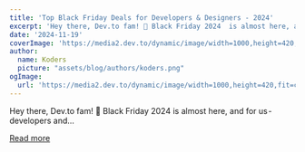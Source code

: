 ```yaml
---
title: 'Top Black Friday Deals for Developers & Designers - 2024'
excerpt: 'Hey there, Dev.to fam! 👋 Black Friday 2024  is almost here, and for us - developers and...'
date: '2024-11-19'
coverImage: 'https://media2.dev.to/dynamic/image/width=1000,height=420,fit=cover,gravity=auto,format=auto/https%3A%2F%2Fdev-to-uploads.s3.amazonaws.com%2Fuploads%2Farticles%2F9x34nby0enuxbw1h3gti.png'
author:
  name: Koders
  picture: "assets/blog/authors/koders.png"
ogImage:
  url: 'https://media2.dev.to/dynamic/image/width=1000,height=420,fit=cover,gravity=auto,format=auto/https%3A%2F%2Fdev-to-uploads.s3.amazonaws.com%2Fuploads%2Farticles%2F9x34nby0enuxbw1h3gti.png'
---
```


Hey there, Dev.to fam! 👋 Black Friday 2024  is almost here, and for us - developers and...

[Read more](https://dev.to/vinishbhaskar/black-friday-deals-for-developers-designers-22de)
